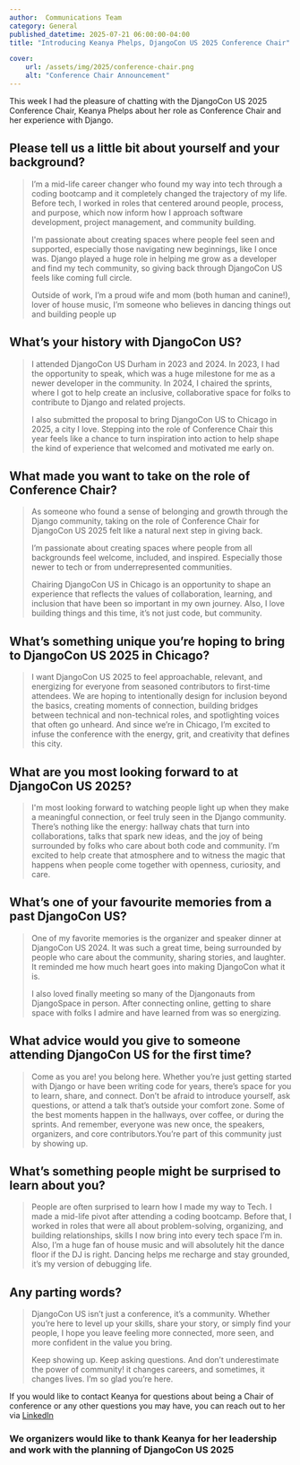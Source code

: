 ```yaml
---
author:  Communications Team
category: General
published_datetime: 2025-07-21 06:00:00-04:00
title: "Introducing Keanya Phelps, DjangoCon US 2025 Conference Chair"

cover:
    url: /assets/img/2025/conference-chair.png
    alt: "Conference Chair Announcement"
---
```


This week I had the pleasure of chatting with the DjangoCon US 2025 Conference Chair, Keanya Phelps about her role as Conference Chair and her experience with Django.

## Please tell us a little bit about yourself and your background?

> I’m a mid-life career changer who found my way into tech through a coding bootcamp and it completely changed the trajectory of my life. Before tech, I worked in roles that centered around people, process, and purpose, which now inform how I approach software development, project management, and community building.
>
> I'm passionate about creating spaces where people feel seen and supported, especially those navigating new beginnings, like I once was. Django played a huge role in helping me grow as a developer and find my tech community, so giving back through DjangoCon US feels like coming full circle.
>
> Outside of work, I’m a proud wife and mom (both human and canine!), lover of house music, I’m someone who believes in dancing things out and building people up

## What’s your history with DjangoCon US?

> I attended DjangoCon US Durham in 2023 and 2024. In 2023, I had the opportunity to speak, which was a huge milestone for me as a newer developer in the community. In 2024, I chaired the sprints, where I got to help create an inclusive, collaborative space for folks to contribute to Django and related projects.
>
> I also submitted the proposal to bring DjangoCon US to Chicago in 2025, a city I love. Stepping into the role of Conference Chair this year feels like a chance to turn inspiration into action to help shape the kind of experience that welcomed and motivated me early on.

## What made you want to take on the role of Conference Chair?

> As someone who found a sense of belonging and growth through the Django community, taking on the role of Conference Chair for DjangoCon US 2025 felt like a natural next step in giving back.
>
> I’m passionate about creating spaces where people from all backgrounds feel welcome, included, and inspired.  Especially those newer to tech or from underrepresented communities.
>
> Chairing DjangoCon US in Chicago is an opportunity to shape an experience that reflects the values of collaboration, learning, and inclusion that have been so important in my own journey. Also, I love building things and this time, it’s not just code, but community.

## What’s something unique you’re hoping to bring to DjangoCon US 2025 in Chicago?

> I want DjangoCon US 2025 to feel approachable, relevant, and energizing for everyone from seasoned contributors to first-time attendees. We are hoping to intentionally design for inclusion beyond the basics, creating moments of connection, building bridges between technical and non-technical roles, and spotlighting voices that often go unheard. And since we’re in Chicago, I’m excited to infuse the conference with the energy, grit, and creativity that defines this city.

## What are you most looking forward to at DjangoCon US 2025?

> I'm most looking forward to watching people light up when they make a meaningful connection, or feel truly seen in the Django community. There’s nothing like the energy: hallway chats that turn into collaborations, talks that spark new ideas, and the joy of being surrounded by folks who care about both code and community. I’m excited to help create that atmosphere and to witness the magic that happens when people come together with openness, curiosity, and care.

## What’s one of your favourite memories from a past DjangoCon US?

> One of my favorite memories is the organizer and speaker dinner at DjangoCon US 2024. It was such a great time, being surrounded by people who care  about the community, sharing stories, and laughter. It reminded me how much heart goes into making DjangoCon what it is.
>
> I also loved finally meeting so many of the Djangonauts from DjangoSpace in person. After connecting online, getting to share space with folks I admire and have learned from was so energizing.

## What advice would you give to someone attending DjangoCon US for the first time?

> Come as you are! you belong here. Whether you’re just getting started with Django or have been writing code for years, there’s space for you to learn, share, and connect. Don’t be afraid to introduce yourself, ask questions, or attend a talk that’s outside your comfort zone. Some of the best moments happen in the hallways, over coffee, or during the sprints. And remember, everyone was new once, the speakers, organizers, and core contributors.You’re part of this community just by showing up.

## What’s something people might be surprised to learn about you?

> People are often surprised to learn how I made my way to Tech. I made a mid-life pivot after attending a coding bootcamp. Before that, I worked in roles that were all about problem-solving, organizing, and building relationships, skills I now bring into every tech space I’m in.  Also, I’m a huge fan of house music and will absolutely hit the dance floor if the DJ is right. Dancing helps me recharge and stay grounded, it’s my version of debugging life.

## Any parting words?

> DjangoCon US isn’t just a conference, it’s a community. Whether you’re here to level up your skills, share your story, or simply find your people, I hope you leave feeling more connected, more seen, and more confident in the value you bring.
>
> Keep showing up. Keep asking questions. And don’t underestimate the power of community! it changes careers, and sometimes, it changes lives. I’m so glad you’re here.

If you would like to contact Keanya for questions about being a Chair of conference or any other questions you may have, you can reach out to her via [LinkedIn](https://www.linkedin.com/in/keanyaphelps/)

### We organizers would like to thank Keanya for her leadership and work with the planning of DjangoCon US 2025
